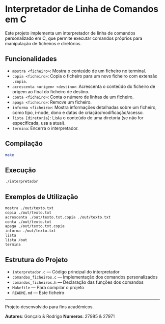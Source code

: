 # Interpretador de Linha de Comandos em C

Este projeto implementa um interpretador de linha de comandos personalizado em C, que permite executar comandos próprios para manipulação de ficheiros e diretórios.

## Funcionalidades

- `mostra <ficheiro>`: Mostra o conteúdo de um ficheiro no terminal.
- `copia <ficheiro>`: Copia o ficheiro para um novo ficheiro com extensão `.copia`.
- `acrescenta <origem> <destino>`: Acrescenta o conteúdo do ficheiro de origem ao final do ficheiro de destino.
- `conta <ficheiro>`: Conta o número de linhas de um ficheiro.
- `apaga <ficheiro>`: Remove um ficheiro.
- `informa <ficheiro>`: Mostra informações detalhadas sobre um ficheiro, como tipo, i-node, dono e datas de criação/modificação/acesso.
- `lista [diretoria]`: Lista o conteúdo de uma diretoria (se não for especificada, usa a atual).
- `termina`: Encerra o interpretador.

## Compilação

```sh
make
```

## Execução

```sh
./interpretador
```

## Exemplos de Utilização

```sh
mostra ./out/texto.txt
copia ./out/texto.txt
acrescenta ./out/texto.txt.copia ./out/texto.txt
conta ./out/texto.txt
apaga ./out/texto.txt.copia
informa ./out/texto.txt
lista
lista /out
termina
```

## Estrutura do Projeto

- `interpretador.c` — Código principal do interpretador
- `comandos_ficheiros.c` — Implementação dos comandos personalizados
- `comandos_ficheiros.h` — Declaração das funções dos comandos
- `Makefile` — Para compilar o projeto
- `README.md` — Este ficheiro

---

Projeto desenvolvido para fins académicos.

**Autores**: Gonçalo & Rodrigo
**Numeros**: 27985 & 27971
